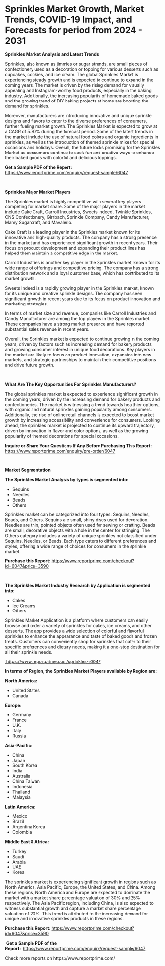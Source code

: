 <p><h1>Sprinkles Market Growth, Market Trends, COVID-19 Impact, and Forecasts for period from 2024 - 2031</h1></p><p><strong>Sprinkles Market Analysis and Latest Trends</strong></p>
<p><p>Sprinkles, also known as jimmies or sugar strands, are small pieces of confectionery used as a decoration or topping for various desserts such as cupcakes, cookies, and ice cream. The global Sprinkles Market is experiencing steady growth and is expected to continue to expand in the coming years. The market is driven by the rising demand for visually appealing and Instagram-worthy food products, especially in the baking industry. Additionally, the increasing popularity of homemade baked goods and the growing trend of DIY baking projects at home are boosting the demand for sprinkles.</p><p>Moreover, manufacturers are introducing innovative and unique sprinkle designs and flavors to cater to the diverse preferences of consumers, further fueling market growth. The Sprinkles Market is expected to grow at a CAGR of 5.70% during the forecast period. Some of the latest trends in the market include the use of natural food colors and organic ingredients in sprinkles, as well as the introduction of themed sprinkle mixes for special occasions and holidays. Overall, the future looks promising for the Sprinkles Market as consumers continue to seek fun and creative ways to enhance their baked goods with colorful and delicious toppings.</p></p>
<p><strong>Get a Sample PDF of the Report:&nbsp;</strong> <a href="https://www.reportprime.com/enquiry/request-sample/6047">https://www.reportprime.com/enquiry/request-sample/6047</a></p>
<p>&nbsp;</p>
<p><strong>Sprinkles Major Market Players</strong></p>
<p><p>The Sprinkles market is highly competitive with several key players competing for market share. Some of the major players in the market include Cake Craft, Carroll Industries, Sweets Indeed, Twinkle Sprinkles, CNS Confectionery, Girrbach, Sprinkle Company, Candy Manufacturer, Mamy Sugarcraft, and Mavalerio.</p><p>Cake Craft is a leading player in the Sprinkles market known for its innovative and high-quality products. The company has a strong presence in the market and has experienced significant growth in recent years. Their focus on product development and expanding their product lines has helped them maintain a competitive edge in the market.</p><p>Carroll Industries is another key player in the Sprinkles market, known for its wide range of offerings and competitive pricing. The company has a strong distribution network and a loyal customer base, which has contributed to its market growth.</p><p>Sweets Indeed is a rapidly growing player in the Sprinkles market, known for its unique and creative sprinkle designs. The company has seen significant growth in recent years due to its focus on product innovation and marketing strategies.</p><p>In terms of market size and revenue, companies like Carroll Industries and Candy Manufacturer are among the top players in the Sprinkles market. These companies have a strong market presence and have reported substantial sales revenue in recent years.</p><p>Overall, the Sprinkles market is expected to continue growing in the coming years, driven by factors such as increasing demand for bakery products and growing consumer interest in unique food decorations. Key players in the market are likely to focus on product innovation, expansion into new markets, and strategic partnerships to maintain their competitive positions and drive future growth.</p></p>
<p>&nbsp;</p>
<p><strong>What Are The Key Opportunities For Sprinkles Manufacturers?</strong></p>
<p><p>The global sprinkles market is expected to experience significant growth in the coming years, driven by the increasing demand for bakery products and confectioneries. The market is witnessing a trend towards healthier options, with organic and natural sprinkles gaining popularity among consumers. Additionally, the rise of online retail channels is expected to boost market growth by increasing accessibility and convenience for consumers. Looking ahead, the sprinkles market is projected to continue its upward trajectory, driven by innovation in flavor and color options, as well as the growing popularity of themed decorations for special occasions.</p></p>
<p><strong>Inquire or Share Your Questions If Any Before Purchasing This Report:</strong> <a href="https://www.reportprime.com/enquiry/pre-order/6047">https://www.reportprime.com/enquiry/pre-order/6047</a></p>
<p>&nbsp;</p>
<p><strong>Market Segmentation</strong></p>
<p><strong>The Sprinkles Market Analysis by types is segmented into:</strong></p>
<p><ul><li>Sequins</li><li>Needles</li><li>Beads</li><li>Others</li></ul></p>
<p><p>Sprinkles market can be categorized into four types: Sequins, Needles, Beads, and Others. Sequins are small, shiny discs used for decoration. Needles are thin, pointed objects often used for sewing or crafting. Beads are small, decorative objects with a hole in the center for stringing. The Others category includes a variety of unique sprinkles not classified under Sequins, Needles, or Beads. Each type caters to different preferences and styles, offering a wide range of choices for consumers in the sprinkle market.</p></p>
<p><strong>Purchase this Report:&nbsp;</strong><a href="https://www.reportprime.com/checkout?id=6047&price=3590">https://www.reportprime.com/checkout?id=6047&price=3590</a></p>
<p>&nbsp;</p>
<p><strong>The Sprinkles Market Industry Research by Application is segmented into:</strong></p>
<p><ul><li>Cakes</li><li>Ice Creams</li><li>Others</li></ul></p>
<p><p>Sprinkles Market Application is a platform where customers can easily browse and order a variety of sprinkles for cakes, ice creams, and other desserts. The app provides a wide selection of colorful and flavorful sprinkles to enhance the appearance and taste of baked goods and frozen treats. Customers can conveniently shop for sprinkles that cater to their specific preferences and dietary needs, making it a one-stop destination for all their sprinkle needs.</p></p>
<p><a href="https://www.reportprime.com/sprinkles-r6047">&nbsp;https://www.reportprime.com/sprinkles-r6047</a></p>
<p><strong>In terms of Region, the Sprinkles Market Players available by Region are:</strong></p>
<p>
    <p> <strong> North America: </strong>
        <ul>
            <li>United States</li>
            <li>Canada</li>
        </ul>
        </p> 
    <p> <strong> Europe: </strong>
        <ul>
            <li>Germany</li>
            <li>France</li>
            <li>U.K.</li>
            <li>Italy</li>
            <li>Russia</li>
        </ul>
        </p> 
    <p> <strong> Asia-Pacific: </strong>
        <ul>
            <li>China</li>
            <li>Japan</li>
            <li>South Korea</li>
            <li>India</li>
            <li>Australia</li>
            <li>China Taiwan</li>
            <li>Indonesia</li>
            <li>Thailand</li>
            <li>Malaysia</li>
        </ul>
        </p> 
    <p> <strong> Latin America: </strong>
        <ul>
            <li>Mexico</li>
            <li>Brazil</li>
            <li>Argentina Korea</li>
            <li>Colombia</li>
        </ul>
        </p> 
    <p> <strong> Middle East & Africa: </strong>
        <ul>
            <li>Turkey</li>
            <li>Saudi</li>
            <li>Arabia</li>
            <li>UAE</li>
            <li>Korea</li>
        </ul>
    </p>
    </p>
<p><p>The sprinkles market is experiencing significant growth in regions such as North America, Asia Pacific, Europe, the United States, and China. Among these regions, North America and Europe are expected to dominate the market with a market share percentage valuation of 30% and 25% respectively. The Asia Pacific region, including China, is also expected to witness substantial growth and capture a market share percentage valuation of 20%. This trend is attributed to the increasing demand for unique and innovative sprinkles products in these regions.</p></p>
<p><strong>Purchase this Report: </strong><a href="https://www.reportprime.com/checkout?id=6047&price=3590">https://www.reportprime.com/checkout?id=6047&price=3590</a></p>
<p>&nbsp;<strong>Get a Sample PDF of the Report:&nbsp;&nbsp;</strong><a href="https://www.reportprime.com/enquiry/request-sample/6047">https://www.reportprime.com/enquiry/request-sample/6047</a></p>
<p><strong></strong></p>
<p>Check more reports on https://www.reportprime.com/</p>